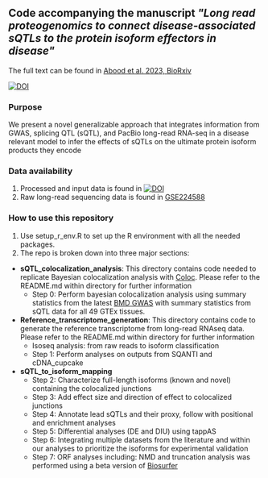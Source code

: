 ## Code accompanying the manuscript *"Long read proteogenomics to connect disease-associated sQTLs to the protein isoform effectors in disease"* 

The full text can be found in [Abood et al. 2023, BioRxiv](https://www.biorxiv.org/) 

[![DOI](https://zenodo.org/badge/597128359.svg)](https://zenodo.org/badge/latestdoi/597128359)
### Purpose 

We present a novel generalizable approach that integrates information from GWAS, splicing QTL (sQTL), and PacBio long-read RNA-seq in a disease relevant model to infer the effects of sQTLs on the ultimate protein isoform products they encode

### Data availability 
1. Processed and input data is found in [![DOI](https://zenodo.org/badge/DOI/10.5281/zenodo.7603851.svg)](https://doi.org/10.5281/zenodo.7603851)
2. Raw long-read sequencing data is found in [GSE224588](https://www.ncbi.nlm.nih.gov/geo/query/acc.cgi?acc=GSE224588)

### How to use this repository

1. Use setup_r_env.R to set up the R environment with all the needed packages. 
2. The repo is broken down into three major sections: 
  - **sQTL_colocalization_analysis**: This directory contains code needed to replicate Bayesian colocalization analysis with [Coloc](https://journals.plos.org/plosgenetics/article?id=10.1371/journal.pgen.1004383). Please refer to the README.md within directory for further information
    - Step 0: Perform bayesian colocalization analysis using summary statistics from the latest [BMD GWAS](https://www.nature.com/articles/s41588-018-0302-x) with summary statistics from sQTL data for all 49 GTEx tissues. 
  - **Reference_transcriptome_generation**: This directory contains code to generate the reference transcriptome from long-read RNAseq data. Please refer to the README.md within directory for further information
    - Isoseq analysis: from raw reads to isoform classification
    - Step 1: Perform analyses on outputs from SQANTI and cDNA_cupcake
  - **sQTL_to_isoform_mapping**
    - Step 2: Characterize full-length isoforms (known and novel) containing the colocalized junctions
    - Step 3: Add effect size and direction of effect to colocalized junctions
    - Step 4: Annotate lead sQTLs and their proxy, follow with positional and enrichment analyses
    - Step 5: Differential analyses (DE and DIU) using tappAS
    - Step 6: Integrating multiple datasets from the literature and within our analyses to prioritize the isoforms for experimental validation
    - Step 7: ORF analyses including: NMD and truncation analysis was performed using a beta version of [Biosurfer](https://github.com/sheynkman-lab/Biosurfer_BMD_analysis) 

